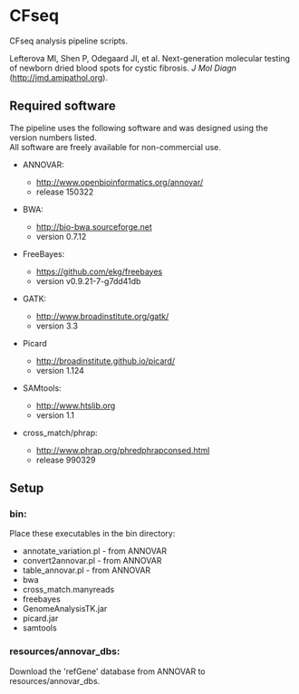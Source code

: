 # CFseq
CFseq analysis pipeline scripts.

Lefterova MI, Shen P, Odegaard JI, et al.
Next-generation molecular testing of newborn dried blood spots for cystic fibrosis.
*J Mol Diagn* (http://jmd.amjpathol.org).


## Required software

The pipeline uses the following software and was designed using the version numbers listed.  
All software are freely available for non-commercial use.

- ANNOVAR:
    * http://www.openbioinformatics.org/annovar/
	* release 150322

- BWA:
    * http://bio-bwa.sourceforge.net
	* version 0.7.12

- FreeBayes: 
    * https://github.com/ekg/freebayes
	* version v0.9.21-7-g7dd41db

- GATK: 
    * http://www.broadinstitute.org/gatk/ 
	* version 3.3

- Picard
    * http://broadinstitute.github.io/picard/
	* version 1.124

- SAMtools:
    * http://www.htslib.org
	* version 1.1

- cross_match/phrap:
    * http://www.phrap.org/phredphrapconsed.html
	* release 990329

## Setup

### bin:

Place these executables in the bin directory:

* annotate_variation.pl - from ANNOVAR
* convert2annovar.pl - from ANNOVAR
* table_annovar.pl - from ANNOVAR
* bwa
* cross_match.manyreads
* freebayes
* GenomeAnalysisTK.jar
* picard.jar
* samtools

### resources/annovar_dbs:

Download the 'refGene' database from ANNOVAR to resources/annovar_dbs.


